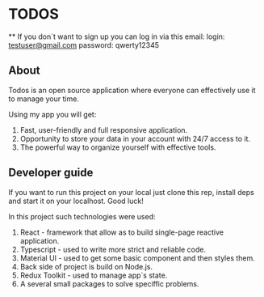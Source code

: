 # TODOS
** If you don`t want to sign up you can log in via this email:
login: testuser@gmail.com
password: qwerty12345
## About
Todos is an open source application where everyone can effectively use it to manage your time.

Using my app you will get: 
1. Fast, user-friendly and full responsive application.
2. Opportunity to store your data in your account with 24/7 access to it.
3. The powerful way to organize yourself with effective tools.

## Developer guide

If you want to run this project on your local just clone this rep, install deps and start it on your localhost. Good luck!

In this project such technologies were used:
1. React - framework that allow as to build single-page reactive application.
2. Typescript - used to write more strict and reliable code.
3. Material UI - used to get some basic component and then styles them.
4. Back side of project is build on Node.js.
5. Redux Toolkit - used to manage app`s state.
6. A several small packages to solve speciffic problems.


